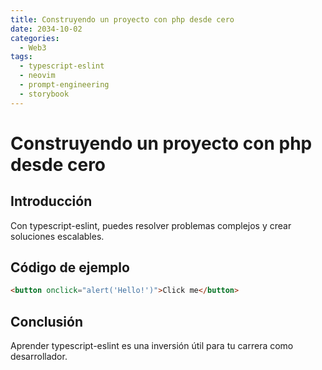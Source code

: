 ```yaml
---
title: Construyendo un proyecto con php desde cero
date: 2034-10-02
categories:
  - Web3
tags:
  - typescript-eslint
  - neovim
  - prompt-engineering
  - storybook
---
```


# Construyendo un proyecto con php desde cero

## Introducción

Con typescript-eslint, puedes resolver problemas complejos y crear soluciones escalables.

## Código de ejemplo

```html
<button onclick="alert('Hello!')">Click me</button>
```

## Conclusión

Aprender typescript-eslint es una inversión útil para tu carrera como desarrollador.